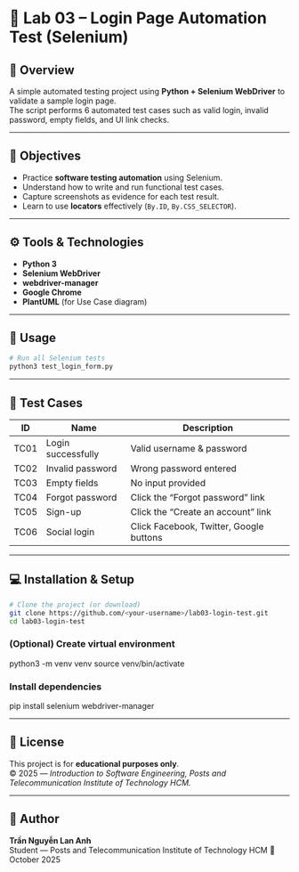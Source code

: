 # 🧪 Lab 03 – Login Page Automation Test (Selenium)

## 📖 Overview
A simple automated testing project using **Python + Selenium WebDriver** to validate a sample login page.  
The script performs 6 automated test cases such as valid login, invalid password, empty fields, and UI link checks.

---

## 🎯 Objectives
- Practice **software testing automation** using Selenium.  
- Understand how to write and run functional test cases.  
- Capture screenshots as evidence for each test result.  
- Learn to use **locators** effectively (`By.ID`, `By.CSS_SELECTOR`).  

---

## ⚙️ Tools & Technologies
- **Python 3**
- **Selenium WebDriver**
- **webdriver-manager**
- **Google Chrome**
- **PlantUML** (for Use Case diagram)

---

## 🚀 Usage

```bash
# Run all Selenium tests
python3 test_login_form.py
```

---

## 🧩 Test Cases
| ID | Name | Description |
|----|------|--------------|
| TC01 | Login successfully | Valid username & password |
| TC02 | Invalid password | Wrong password entered |
| TC03 | Empty fields | No input provided |
| TC04 | Forgot password | Click the “Forgot password” link |
| TC05 | Sign-up | Click the “Create an account” link |
| TC06 | Social login | Click Facebook, Twitter, Google buttons |

---

## 💻 Installation & Setup

```bash
# Clone the project (or download)
git clone https://github.com/<your-username>/lab03-login-test.git
cd lab03-login-test
```

### (Optional) Create virtual environment
python3 -m venv venv
source venv/bin/activate

### Install dependencies
pip install selenium webdriver-manager

---

## 📜 License
This project is for **educational purposes only**.  
© 2025 — *Introduction to Software Engineering, Posts and Telecommunication Institute of Technology HCM.*

---

## 👤 Author
**Trần Nguyễn Lan Anh**  
Student — Posts and Telecommunication Institute of Technology HCM
📅 October 2025
